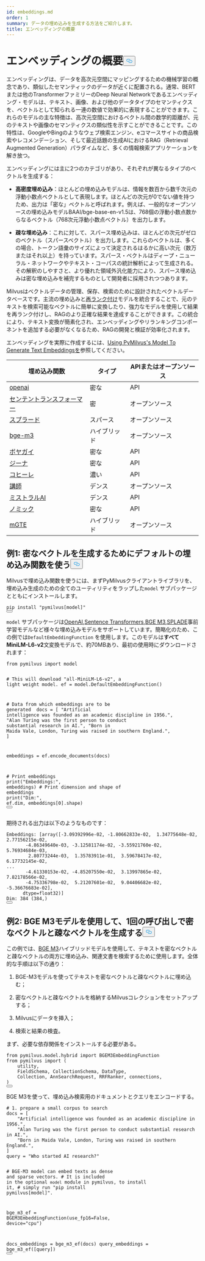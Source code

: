 ```yaml
---
id: embeddings.md
order: 1
summary: データの埋め込みを生成する方法をご紹介します。
title: エンベッディングの概要
---
```

<h1 id="Embedding-Overview" class="common-anchor-header">エンベッディングの概要<button data-href="#Embedding-Overview" class="anchor-icon" translate="no">
      <svg translate="no"
        aria-hidden="true"
        focusable="false"
        height="20"
        version="1.1"
        viewBox="0 0 16 16"
        width="16"
      >
        <path
          fill="#0092E4"
          fill-rule="evenodd"
          d="M4 9h1v1H4c-1.5 0-3-1.69-3-3.5S2.55 3 4 3h4c1.45 0 3 1.69 3 3.5 0 1.41-.91 2.72-2 3.25V8.59c.58-.45 1-1.27 1-2.09C10 5.22 8.98 4 8 4H4c-.98 0-2 1.22-2 2.5S3 9 4 9zm9-3h-1v1h1c1 0 2 1.22 2 2.5S13.98 12 13 12H9c-.98 0-2-1.22-2-2.5 0-.83.42-1.64 1-2.09V6.25c-1.09.53-2 1.84-2 3.25C6 11.31 7.55 13 9 13h4c1.45 0 3-1.69 3-3.5S14.5 6 13 6z"
        ></path>
      </svg>
    </button></h1><p>エンベッディングは、データを高次元空間にマッピングするための機械学習の概念であり、類似したセマンティックのデータが近くに配置される。通常、BERTまたは他のTransformerファミリーのDeep Neural Networkであるエンベッディング・モデルは、テキスト、画像、および他のデータタイプのセマンティクスを、ベクトルとして知られる一連の数値で効果的に表現することができます。これらのモデルの主な特徴は、高次元空間におけるベクトル間の数学的距離が、元のテキストや画像のセマンティクスの類似性を示すことができることです。この特性は、GoogleやBingのようなウェブ検索エンジン、eコマースサイトの商品検索やレコメンデーション、そして最近話題の生成AIにおけるRAG（Retrieval Augmented Generation）パラダイムなど、多くの情報検索アプリケーションを解き放つ。</p>
<p>エンベッディングには主に2つのカテゴリがあり、それぞれが異なるタイプのベクトルを生成する：</p>
<ul>
<li><p><strong>高密度埋め込み</strong>：ほとんどの埋め込みモデルは、情報を数百から数千次元の浮動小数点ベクトルとして表現します。ほとんどの次元が0でない値を持つため、出力は「密な」ベクトルと呼ばれます。例えば、一般的なオープンソースの埋め込みモデルBAAI/bge-base-en-v1.5は、768個の浮動小数点数からなるベクトル（768次元浮動小数点ベクトル）を出力します。</p></li>
<li><p><strong>疎な埋め込み</strong>：これに対して、スパース埋め込みは、ほとんどの次元がゼロのベクトル（スパースベクトル）を出力します。これらのベクトルは、多くの場合、トークン語彙のサイズによって決定されるはるかに高い次元（数万またはそれ以上）を持っています。スパース・ベクトルはディープ・ニューラル・ネットワークやテキスト・コーパスの統計解析によって生成される。その解釈のしやすさと、より優れた領域外汎化能力により、スパース埋め込みは密な埋め込みを補完するものとして開発者に採用されつつあります。</p></li>
</ul>
<p>Milvusはベクトルデータの管理、保存、検索のために設計されたベクトルデータベースです。主流の埋め込みと<a href="https://milvus.io/docs/rerankers-overview.md">再ランク付け</a>モデルを統合することで、元のテキストを検索可能なベクトルに簡単に変換したり、強力なモデルを使用して結果を再ランク付けし、RAGのより正確な結果を達成することができます。この統合により、テキスト変換が簡素化され、エンベッディングやリランキングコンポーネントを追加する必要がなくなるため、RAGの開発と検証が効率化されます。</p>
<p>エンベッディングを実際に作成するには、<a href="https://github.com/milvus-io/bootcamp/blob/master/bootcamp/model/embedding_functions.ipynb">Using PyMilvus's Model To Generate Text Embeddingsを</a>参照してください。</p>
<table>
<thead>
<tr><th>埋め込み関数</th><th>タイプ</th><th>APIまたはオープンソース</th></tr>
</thead>
<tbody>
<tr><td><a href="https://milvus.io/api-reference/pymilvus/v2.4.x/EmbeddingModels/OpenAIEmbeddingFunction/OpenAIEmbeddingFunction.md">openai</a></td><td>密な</td><td>API</td></tr>
<tr><td><a href="https://milvus.io/api-reference/pymilvus/v2.4.x/EmbeddingModels/SentenceTransformerEmbeddingFunction/SentenceTransformerEmbeddingFunction.md">センテントランスフォーマー</a></td><td>密</td><td>オープンソース</td></tr>
<tr><td><a href="https://milvus.io/api-reference/pymilvus/v2.4.x/EmbeddingModels/SpladeEmbeddingFunction/SpladeEmbeddingFunction.md">スプラード</a></td><td>スパース</td><td>オープンソース</td></tr>
<tr><td><a href="https://milvus.io/api-reference/pymilvus/v2.4.x/EmbeddingModels/BGEM3EmbeddingFunction/BGEM3EmbeddingFunction.md">bge-m3</a></td><td>ハイブリッド</td><td>オープンソース</td></tr>
<tr><td><a href="https://milvus.io/api-reference/pymilvus/v2.4.x/EmbeddingModels/VoyageEmbeddingFunction/VoyageEmbeddingFunction.md">ボヤガイ</a></td><td>密な</td><td>API</td></tr>
<tr><td><a href="https://milvus.io/api-reference/pymilvus/v2.4.x/EmbeddingModels/JinaEmbeddingFunction/JinaEmbeddingFunction.md">ジーナ</a></td><td>密な</td><td>API</td></tr>
<tr><td><a href="https://milvus.io/api-reference/pymilvus/v2.4.x/EmbeddingModels/CohereEmbeddingFunction/CohereEmbeddingFunction.md">コヒーレ</a></td><td>濃い</td><td>API</td></tr>
<tr><td><a href="https://milvus.io/api-reference/pymilvus/v2.4.x/EmbeddingModels/InstructorEmbeddingFunction/InstructorEmbeddingFunction.md">講師</a></td><td>デンス</td><td>オープンソース</td></tr>
<tr><td><a href="https://milvus.io/api-reference/pymilvus/v2.4.x/EmbeddingModels/MistralAIEmbeddingFunction/MistralAIEmbeddingFunction.md">ミストラルAI</a></td><td>デンス</td><td>API</td></tr>
<tr><td><a href="https://milvus.io/api-reference/pymilvus/v2.4.x/EmbeddingModels/NomicEmbeddingFunction/NomicEmbeddingFunction.md">ノミック</a></td><td>密な</td><td>API</td></tr>
<tr><td><a href="https://milvus.io/api-reference/pymilvus/v2.4.x/EmbeddingModels/MGTEEmbeddingFunction/MGTEEmbeddingFunction.md">mGTE</a></td><td>ハイブリッド</td><td>オープンソース</td></tr>
</tbody>
</table>
<h2 id="Example-1-Use-default-embedding-function-to-generate-dense-vectors" class="common-anchor-header">例1: 密なベクトルを生成するためにデフォルトの埋め込み関数を使う<button data-href="#Example-1-Use-default-embedding-function-to-generate-dense-vectors" class="anchor-icon" translate="no">
      <svg translate="no"
        aria-hidden="true"
        focusable="false"
        height="20"
        version="1.1"
        viewBox="0 0 16 16"
        width="16"
      >
        <path
          fill="#0092E4"
          fill-rule="evenodd"
          d="M4 9h1v1H4c-1.5 0-3-1.69-3-3.5S2.55 3 4 3h4c1.45 0 3 1.69 3 3.5 0 1.41-.91 2.72-2 3.25V8.59c.58-.45 1-1.27 1-2.09C10 5.22 8.98 4 8 4H4c-.98 0-2 1.22-2 2.5S3 9 4 9zm9-3h-1v1h1c1 0 2 1.22 2 2.5S13.98 12 13 12H9c-.98 0-2-1.22-2-2.5 0-.83.42-1.64 1-2.09V6.25c-1.09.53-2 1.84-2 3.25C6 11.31 7.55 13 9 13h4c1.45 0 3-1.69 3-3.5S14.5 6 13 6z"
        ></path>
      </svg>
    </button></h2><p>Milvusで埋め込み関数を使うには、まずPyMilvusクライアントライブラリを、埋め込み生成のための全てのユーティリティをラップした<code translate="no">model</code> サブパッケージとともにインストールします。</p>
<pre><code translate="no" class="language-python">pip install <span class="hljs-string">&quot;pymilvus[model]&quot;</span>
<button class="copy-code-btn"></button></code></pre>
<p><code translate="no">model</code> サブパッケージは<a href="https://milvus.io/docs/embed-with-openai.md">OpenAI</a>,<a href="https://milvus.io/docs/embed-with-sentence-transform.md">Sentence Transformers</a>,<a href="https://milvus.io/docs/embed-with-bgm-m3.md">BGE M3</a>,<a href="https://milvus.io/docs/embed-with-splade.md">SPLADE</a>事前学習モデルなど様々な埋め込みモデルをサポートしています。簡略化のため、この例では<code translate="no">DefaultEmbeddingFunction</code> を使用します。このモデルは<strong>すべてMiniLM-L6-v2</strong>文変換モデルで、約70MBあり、最初の使用時にダウンロードされます：</p>
<pre><code translate="no" class="language-python"><span class="hljs-keyword">from</span> pymilvus <span class="hljs-keyword">import</span> model

<span class="hljs-comment"># This will download &quot;all-MiniLM-L6-v2&quot;, a light weight model.</span>
ef = model.DefaultEmbeddingFunction()

<span class="hljs-comment"># Data from which embeddings are to be generated </span>
docs = [
    <span class="hljs-string">&quot;Artificial intelligence was founded as an academic discipline in 1956.&quot;</span>,
    <span class="hljs-string">&quot;Alan Turing was the first person to conduct substantial research in AI.&quot;</span>,
    <span class="hljs-string">&quot;Born in Maida Vale, London, Turing was raised in southern England.&quot;</span>,
]

embeddings = ef.encode_documents(docs)

<span class="hljs-comment"># Print embeddings</span>
<span class="hljs-built_in">print</span>(<span class="hljs-string">&quot;Embeddings:&quot;</span>, embeddings)
<span class="hljs-comment"># Print dimension and shape of embeddings</span>
<span class="hljs-built_in">print</span>(<span class="hljs-string">&quot;Dim:&quot;</span>, ef.dim, embeddings[<span class="hljs-number">0</span>].shape)
<button class="copy-code-btn"></button></code></pre>
<p>期待される出力は以下のようなものです：</p>
<pre><code translate="no" class="language-python">Embeddings: [array([<span class="hljs-number">-3.09392996e-02</span>, <span class="hljs-number">-1.80662833e-02</span>,  <span class="hljs-number">1.34775648e-02</span>,  <span class="hljs-number">2.77156215e-02</span>,
       <span class="hljs-number">-4.86349640e-03</span>, <span class="hljs-number">-3.12581174e-02</span>, <span class="hljs-number">-3.55921760e-02</span>,  <span class="hljs-number">5.76934684e-03</span>,
        <span class="hljs-number">2.80773244e-03</span>,  <span class="hljs-number">1.35783911e-01</span>,  <span class="hljs-number">3.59678417e-02</span>,  <span class="hljs-number">6.17732145e-02</span>,
...
       <span class="hljs-number">-4.61330153e-02</span>, <span class="hljs-number">-4.85207550e-02</span>,  <span class="hljs-number">3.13997865e-02</span>,  <span class="hljs-number">7.82178566e-02</span>,
       <span class="hljs-number">-4.75336798e-02</span>,  <span class="hljs-number">5.21207601e-02</span>,  <span class="hljs-number">9.04406682e-02</span>, <span class="hljs-number">-5.36676683e-02</span>],
      dtype=<span class="hljs-type">float32</span>)]
Dim: <span class="hljs-number">384</span> (<span class="hljs-number">384</span>,)
<button class="copy-code-btn"></button></code></pre>
<h2 id="Example-2-Generate-dense-and-sparse-vectors-in-one-call-with-BGE-M3-model" class="common-anchor-header">例2: BGE M3モデルを使用して、1回の呼び出しで密なベクトルと疎なベクトルを生成する<button data-href="#Example-2-Generate-dense-and-sparse-vectors-in-one-call-with-BGE-M3-model" class="anchor-icon" translate="no">
      <svg translate="no"
        aria-hidden="true"
        focusable="false"
        height="20"
        version="1.1"
        viewBox="0 0 16 16"
        width="16"
      >
        <path
          fill="#0092E4"
          fill-rule="evenodd"
          d="M4 9h1v1H4c-1.5 0-3-1.69-3-3.5S2.55 3 4 3h4c1.45 0 3 1.69 3 3.5 0 1.41-.91 2.72-2 3.25V8.59c.58-.45 1-1.27 1-2.09C10 5.22 8.98 4 8 4H4c-.98 0-2 1.22-2 2.5S3 9 4 9zm9-3h-1v1h1c1 0 2 1.22 2 2.5S13.98 12 13 12H9c-.98 0-2-1.22-2-2.5 0-.83.42-1.64 1-2.09V6.25c-1.09.53-2 1.84-2 3.25C6 11.31 7.55 13 9 13h4c1.45 0 3-1.69 3-3.5S14.5 6 13 6z"
        ></path>
      </svg>
    </button></h2><p>この例では、<a href="https://milvus.io/docs/embed-with-bgm-m3.md">BGE M3</a>ハイブリッドモデルを使用して、テキストを密なベクトルと疎なベクトルの両方に埋め込み、関連文書を検索するために使用します。全体的な手順は以下の通り：</p>
<ol>
<li><p>BGE-M3モデルを使ってテキストを密なベクトルと疎なベクトルに埋め込む；</p></li>
<li><p>密なベクトルと疎なベクトルを格納するMilvusコレクションをセットアップする；</p></li>
<li><p>Milvusにデータを挿入；</p></li>
<li><p>検索と結果の検査。</p></li>
</ol>
<p>まず、必要な依存関係をインストールする必要がある。</p>
<pre><code translate="no" class="language-python"><span class="hljs-keyword">from</span> pymilvus.<span class="hljs-property">model</span>.<span class="hljs-property">hybrid</span> <span class="hljs-keyword">import</span> <span class="hljs-title class_">BGEM3EmbeddingFunction</span>
<span class="hljs-keyword">from</span> pymilvus <span class="hljs-keyword">import</span> (
    utility,
    <span class="hljs-title class_">FieldSchema</span>, <span class="hljs-title class_">CollectionSchema</span>, <span class="hljs-title class_">DataType</span>,
    <span class="hljs-title class_">Collection</span>, <span class="hljs-title class_">AnnSearchRequest</span>, <span class="hljs-title class_">RRFRanker</span>, connections,
)
<button class="copy-code-btn"></button></code></pre>
<p>BGE M3を使って、埋め込み検索用のドキュメントとクエリをエンコードする。</p>
<pre><code translate="no" class="language-python"><span class="hljs-comment"># 1. prepare a small corpus to search</span>
docs = [
    <span class="hljs-string">&quot;Artificial intelligence was founded as an academic discipline in 1956.&quot;</span>,
    <span class="hljs-string">&quot;Alan Turing was the first person to conduct substantial research in AI.&quot;</span>,
    <span class="hljs-string">&quot;Born in Maida Vale, London, Turing was raised in southern England.&quot;</span>,
]
query = <span class="hljs-string">&quot;Who started AI research?&quot;</span>

<span class="hljs-comment"># BGE-M3 model can embed texts as dense and sparse vectors.</span>
<span class="hljs-comment"># It is included in the optional `model` module in pymilvus, to install it,</span>
<span class="hljs-comment"># simply run &quot;pip install pymilvus[model]&quot;.</span>

bge_m3_ef = BGEM3EmbeddingFunction(use_fp16=<span class="hljs-literal">False</span>, device=<span class="hljs-string">&quot;cpu&quot;</span>)

docs_embeddings = bge_m3_ef(docs)
query_embeddings = bge_m3_ef([query])
<button class="copy-code-btn"></button></code></pre>
